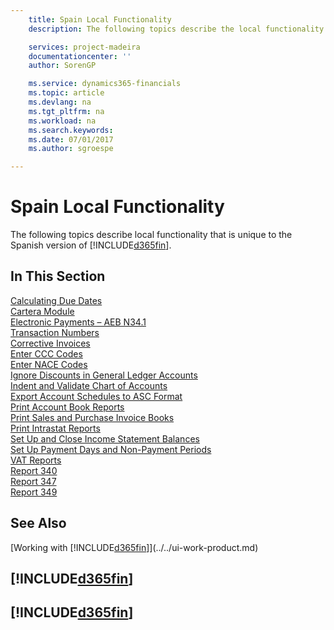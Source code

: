 ```yaml
---
    title: Spain Local Functionality
    description: The following topics describe the local functionality in the Spanish version of Business Central.

    services: project-madeira
    documentationcenter: ''
    author: SorenGP

    ms.service: dynamics365-financials
    ms.topic: article
    ms.devlang: na
    ms.tgt_pltfrm: na
    ms.workload: na
    ms.search.keywords:
    ms.date: 07/01/2017
    ms.author: sgroespe

---
```

# Spain Local Functionality
The following topics describe local functionality that is unique to the Spanish version of [!INCLUDE[d365fin](../../includes/d365fin_md.md)].  

## In This Section  
  [Calculating Due Dates](calculating-due-dates.md)  
  [Cartera Module](cartera-module.md)  
  [Electronic Payments – AEB N34.1](electronic-payments-aeb-n341.md)  
  [Transaction Numbers](transaction-numbers.md)  
  [Corrective Invoices](corrective-invoices.md)  
  [Enter CCC Codes](how-to-enter-ccc-codes.md)  
  [Enter NACE Codes](how-to-enter-nace-codes.md)  
  [Ignore Discounts in General Ledger Accounts](how-to-ignore-discounts-in-general-ledger-accounts.md)  
  [Indent and Validate Chart of Accounts](how-to-indent-and-validate-chart-of-accounts.md)  
  [Export Account Schedules to ASC Format](how-to-export-account-schedules-to-asc-format.md)  
  [Print Account Book Reports](how-to-print-account-book-reports.md)  
  [Print Sales and Purchase Invoice Books](how-to-print-sales-and-purchase-invoice-books.md)  
  [Print Intrastat Reports](how-to-print-intrastat-reports.md)  
  [Set Up and Close Income Statement Balances](how-to-set-up-and-close-income-statement-balances.md)  
  [Set Up Payment Days and Non-Payment Periods](how-to-set-up-payment-days-and-non-payment-periods.md)  
  [VAT Reports](vat-reports.md)  
  [Report 340](report-340.md)  
  [Report 347](report-347.md)  
  [Report 349](report-349.md)  

## See Also
[Working with [!INCLUDE[d365fin](../../includes/d365fin_md.md)]](../../ui-work-product.md)

## [!INCLUDE[d365fin](../../includes/free_trial_md.md)]  
## [!INCLUDE[d365fin](../../includes/training_link_md.md)]
